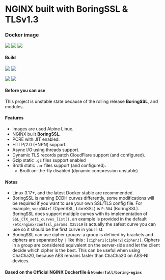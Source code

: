 # **NGINX** built with **BoringSSL** & **TLSv1.3**

### Docker image

[![](https://img.shields.io/docker/automated/denji/nginx-boringssl.svg)](https://hub.docker.com/r/denji/nginx-boringssl/builds/) [![](https://img.shields.io/docker/pulls/denji/nginx-boringssl.svg)](https://hub.docker.com/r/denji/nginx-boringssl/) [![](https://img.shields.io/docker/stars/denji/nginx-boringssl.svg)](https://hub.docker.com/r/denji/nginx-boringssl/)

#### Build

[![](https://images.microbadger.com/badges/version/denji/nginx-boringssl:stable-alpine.svg)](https://microbadger.com/images/denji/nginx-boringssl:stable-alpine "denji/nginx-boringssl:stable-alpine") [![](https://images.microbadger.com/badges/image/denji/nginx-boringssl:stable-alpine.svg)](https://microbadger.com/images/denji/nginx-boringssl:stable-alpine "denji/nginx-boringssl:stable-alpine")

[![](https://images.microbadger.com/badges/version/denji/nginx-boringssl:mainline-alpine.svg)](https://microbadger.com/images/denji/nginx-boringssl:mainline-alpine "nginx-boringssl:mainline-alpine") [![](https://images.microbadger.com/badges/image/denji/nginx-boringssl:mainline-alpine.svg)](https://microbadger.com/images/denji/nginx-boringssl:mainline-alpine "nginx-boringssl:mainline-alpine")

#### Before you can use

This project is unstable state because of the rolling release **BoringSSL**, and modules.

#### Features

- Images are used Alpine Linux.
- NGINX built **BoringSSL**.
- PCRE with JIT enabled.
- HTTP/2.0 (+NPN) support.
- Async I/O using threads support.
- Dynamic TLS records patch CloudFlare support (and configured).
- Gzip static `.gz` files support enabled
- Brotli static `.br` files support (and configured).
  - Brotli on-the-fly disabled (dynamic compression unstable)

#### Notes

- Linux 3.17+, and the latest Docker stable are recommended.
- BoringSSL is naming ECDH curves differently, some modifications will be required if you want to use your own SSL/TLS config file.
  For example, `secp384r1` (OpenSSL, LibreSSL) is `P-384` (BoringSSL).
  BoringSSL does support multiple curves with its implementation of `SSL_CTX_set1_curves_list()`,
  an example is provided in the default `/etc/nginx/confssl_params`.
  `X25519` is actually the safest curve you can use so it should be the first curve in your list.
- BoringSSL can use cipher groups: a group is defined by brackets and ciphers are separated by `|` like this : `[cipher1|cipher2|cipher3]`.
  Ciphers in a group are considered equivalent on the server-side and let the client decide which cipher is the best.
  This can be useful when using ChaCha20, because AES remains faster than ChaCha20 on AES-NI devices.

#### Based on the Official NGINX Dockerfile & `Wonderfall/boring-nginx`
